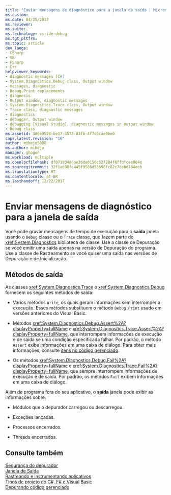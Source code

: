 ```yaml
---
title: "Enviar mensagens de diagnóstico para a janela de saída | Microsoft Docs"
ms.custom: 
ms.date: 04/25/2017
ms.reviewer: 
ms.suite: 
ms.technology: vs-ide-debug
ms.tgt_pltfrm: 
ms.topic: article
dev_langs:
- CSharp
- VB
- FSharp
- C++
helpviewer_keywords:
- diagnostic messages [C#]
- System.Diagnostics.Debug class, Output window
- messages, diagnostic
- Debug.Print replacements
- diagnosis
- Output window, diagnostic messages
- System.Diagnostics.Trace class, Output window
- Trace class, diagnostic messages
- diagnostics
- debugger, Output window
- debugging [Visual Studio], diagnostic messages in Output window
- Debug class
ms.assetid: 386e9524-be17-4573-83fb-4f7c5cae0be0
caps.latest.revision: "16"
author: mikejo5000
ms.author: mikejo
manager: ghogen
ms.workload: multiple
ms.openlocfilehash: df071834a6ae36da0156c527284f6ffbfcee0e4e
ms.sourcegitcommit: 32f1a690fc445f9586d53698fc82c7debd784eeb
ms.translationtype: MT
ms.contentlocale: pt-BR
ms.lasthandoff: 12/22/2017
---
```

# <a name="send-diagnostic-messages-to-the-output-window"></a>Enviar mensagens de diagnóstico para a janela de saída
Você pode gravar mensagens de tempo de execução para o **saída** janela usando o `Debug` classe ou o `Trace` classe, que fazem parte do <xref:System.Diagnostics> biblioteca de classe. Use a classe de Depuração se você emitir uma saída apenas na versão de Depuração do programa. Use a classe de Rastreamento se você quiser uma saída nas versões de Depuração e de Inicialização.  
  
## <a name="output-methods"></a>Métodos de saída  
 As classes <xref:System.Diagnostics.Trace> e <xref:System.Diagnostics.Debug> fornecem os seguintes métodos de saída:  
  
-   Vários métodos `Write`, os quais geram informações sem interromper a execução. Esses métodos substituem o método `Debug.Print` usado em versões anteriores do Visual Basic.  
  
-   Métodos <xref:System.Diagnostics.Debug.Assert%2A?displayProperty=fullName> e <xref:System.Diagnostics.Trace.Assert%2A?displayProperty=fullName>, que interrompem informações de execução e de saída se uma condição especificada falhar. Por padrão, o método `Assert` exibe informações em uma caixa de diálogo. Para obter mais informações, consulte [itens no código gerenciado](../debugger/assertions-in-managed-code.md).  
  
-   Os métodos <xref:System.Diagnostics.Debug.Fail%2A?displayProperty=fullName> e <xref:System.Diagnostics.Trace.Fail%2A?displayProperty=fullName>, que sempre interrompem informações de execução e de saída. Por padrão, os métodos `Fail` exibem informações em uma caixa de diálogo.  
  
 Além de programa fora do seu aplicativo, o **saída** janela pode exibir as informações sobre:  
  
-   Módulos que o depurador carregou ou descarregou.  
  
-   Exceções lançadas.  
  
-   Processos encerrados.  
  
-   Threads encerrados.  
  
## <a name="see-also"></a>Consulte também  
 [Segurança do depurador](../debugger/debugger-security.md)   
 [Janela de Saída](../ide/reference/output-window.md)   
 [Rastreando e instrumentando aplicativos](/dotnet/framework/debug-trace-profile/tracing-and-instrumenting-applications)  
 [Tipos de projeto do C#, F# e Visual Basic](../debugger/debugging-preparation-csharp-f-hash-and-visual-basic-project-types.md)   
 [Depurando código gerenciado](../debugger/debugging-managed-code.md)
